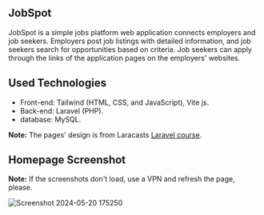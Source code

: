 ## JobSpot

JobSpot is a simple jobs platform web application connects employers and job seekers. Employers post job listings with detailed information, and job seekers search for opportunities based on criteria. Job seekers can apply through the links of the application pages on the employers' websites.

## Used Technologies
- Front-end: Tailwind (HTML, CSS, and JavaScript), Vite js.
- Back-end: Laravel (PHP).
- database: MySQL.

**Note:** The pages' design is from Laracasts [Laravel course](https://laracasts.com/series/30-days-to-learn-laravel-11).

## Homepage Screenshot

**Note:** If the screenshots don't load, use a VPN and refresh the page, please.

![Screenshot 2024-05-20 175250](https://github.com/m7m49/JobSpot/assets/76563254/8b976b96-5383-4be9-b4ad-08bdac9cf48b)
